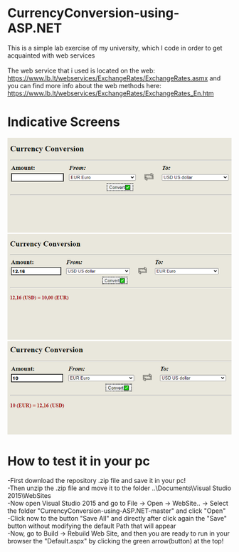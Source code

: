 # CurrencyConversion-using-ASP.NET
This is a simple lab exercise of my university, which I code in order to get acquainted with web services<br>                                                                          
The web service that i used is located on the web: https://www.lb.lt/webservices/ExchangeRates/ExchangeRates.asmx and you can find more info about the web methods here: https://www.lb.lt/webservices/ExchangeRates/ExchangeRates_En.htm

# Indicative Screens
<img src="WSscreens/screenshot1.png">
<img src="WSscreens/screenshot2.png">
<img src="WSscreens/screenshot3.png">

# How to test it in your pc
-First download the repository .zip file and save it in your pc! <br>
-Then unzip the .zip file and move it to the folder ..\Documents\Visual Studio 2015\WebSites <br>
-Now open Visual Studio 2015 and go to File -> Open -> WebSite.. -> Select the folder "CurrencyConversion-using-ASP.NET-master" and click "Open" <br>
-Click now to the button "Save All" and directly after click again the "Save" button without modifying the default Path that will appear <br>
-Now, go to Build -> Rebuild Web Site, and then you are ready to run in your browser the "Default.aspx" by clicking the green arrow(button) at the top!
